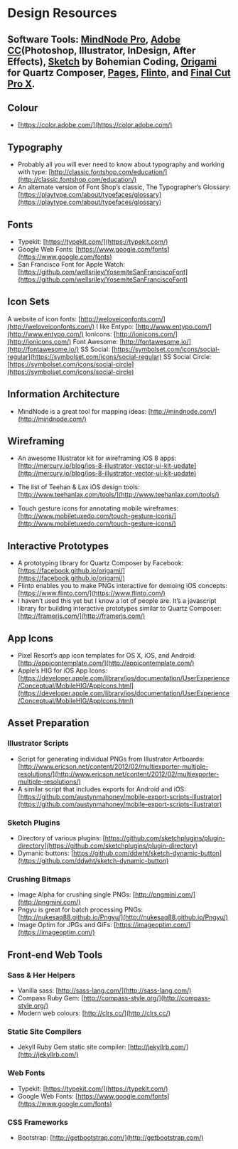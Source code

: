 # Design Resources

## Software Tools: [MindNode Pro](http://mindnode.com/), [Adobe CC](https://www.adobe.com/creativecloud.html)(Photoshop, Illustrator, InDesign, After Effects), [Sketch](http://bohemiancoding.com/sketch/) by Bohemian Coding, [Origami](https://facebook.github.io/origami/) for Quartz Composer, [Pages](https://www.apple.com/ca/mac/pages/), [Flinto](https://www.flinto.com/), and [Final Cut Pro X](https://www.apple.com/ca/final-cut-pro/).

## Colour

- [https://color.adobe.com/](https://color.adobe.com/)

## Typography

- Probably all you will ever need to know about typography and working with type:
[http://classic.fontshop.com/education/](http://classic.fontshop.com/education/)
- An alternate version of Font Shop’s classic, The Typographer’s Glossary:
[https://playtype.com/about/typefaces/glossary](https://playtype.com/about/typefaces/glossary)

## Fonts

- Typekit: [https://typekit.com/](https://typekit.com/)
- Google Web Fonts: [https://www.google.com/fonts](https://www.google.com/fonts)
- San Francisco Font for Apple Watch: [https://github.com/wellsriley/YosemiteSanFranciscoFont](https://github.com/wellsriley/YosemiteSanFranciscoFont)

## Icon Sets

A website of icon fonts:
[http://weloveiconfonts.com/](http://weloveiconfonts.com/)
I like Entypo:
[http://www.entypo.com/](http://www.entypo.com/)
Ionicons:
[http://ionicons.com/](http://ionicons.com/)
Font Awesome:
[http://fontawesome.io/](http://fontawesome.io/)
SS Social:
[https://symbolset.com/icons/social-regular](https://symbolset.com/icons/social-regular)
SS Social Circle:
[https://symbolset.com/icons/social-circle](https://symbolset.com/icons/social-circle)

## Information Architecture

- MindNode is a great tool for mapping ideas:
[http://mindnode.com/](http://mindnode.com/)

## Wireframing

- An awesome Illustrator kit for wireframing iOS 8 apps:
[http://mercury.io/blog/ios-8-illustrator-vector-ui-kit-update](http://mercury.io/blog/ios-8-illustrator-vector-ui-kit-update)

- The list of Teehan & Lax iOS design tools:
[http://www.teehanlax.com/tools/](http://www.teehanlax.com/tools/)

- Touch gesture icons for annotating mobile wireframes:
[http://www.mobiletuxedo.com/touch-gesture-icons/](http://www.mobiletuxedo.com/touch-gesture-icons/)

## Interactive Prototypes

- A prototyping library for Quartz Composer by Facebook: [https://facebook.github.io/origami/](https://facebook.github.io/origami/)
- Flinto enables you to make PNGs interactive for demoing iOS concepts: [https://www.flinto.com/](https://www.flinto.com/)
- I haven’t used this yet but I know a lot of people are. It’s a javascript library for building interactive prototypes similar to Quartz Composer: [http://framerjs.com/](http://framerjs.com/)

## App Icons

- Pixel Resort’s app icon templates for OS X, iOS, and Android: [http://appicontemplate.com/](http://appicontemplate.com/)
- Apple’s HIG for iOS App Icons: [https://developer.apple.com/library/ios/documentation/UserExperience/Conceptual/MobileHIG/AppIcons.html](https://developer.apple.com/library/ios/documentation/UserExperience/Conceptual/MobileHIG/AppIcons.html)

## Asset Preparation

### Illustrator Scripts

- Script for generating individual PNGs from Illustrator Artboards: [http://www.ericson.net/content/2012/02/multiexporter-multiple-resolutions/](http://www.ericson.net/content/2012/02/multiexporter-multiple-resolutions/)
- A similar script that includes exports for Android and iOS: [https://github.com/austynmahoney/mobile-export-scripts-illustrator](https://github.com/austynmahoney/mobile-export-scripts-illustrator)

### Sketch Plugins

- Directory of various plugins: [https://github.com/sketchplugins/plugin-directory](https://github.com/sketchplugins/plugin-directory)
- Dymanic buttons: [https://github.com/ddwht/sketch-dynamic-button](https://github.com/ddwht/sketch-dynamic-button)

### Crushing Bitmaps

- Image Alpha for crushing single PNGs: [http://pngmini.com/](http://pngmini.com/)
- Pngyu is great for batch processing PNGs: [http://nukesaq88.github.io/Pngyu/](http://nukesaq88.github.io/Pngyu/)
- Image Optim for JPGs and GIFs: [https://imageoptim.com/](https://imageoptim.com/)

## Front-end Web Tools

### Sass & Her Helpers
- Vanilla sass: [http://sass-lang.com/](http://sass-lang.com/)
- Compass Ruby Gem: [http://compass-style.org/](http://compass-style.org/)
- Modern web colours: [http://clrs.cc/](http://clrs.cc/)

### Static Site Compilers

- Jekyll Ruby Gem static site compiler: [http://jekyllrb.com/](http://jekyllrb.com/)

### Web Fonts
- Typekit: [https://typekit.com/](https://typekit.com/)
- Google Web Fonts: [https://www.google.com/fonts](https://www.google.com/fonts)

### CSS Frameworks
- Bootstrap: [http://getbootstrap.com/](http://getbootstrap.com/)
